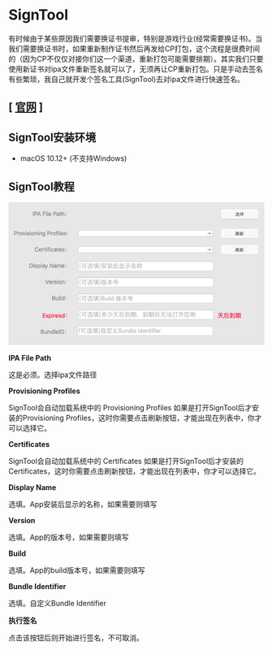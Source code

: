 # SignTool
有时候由于某些原因我们需要换证书提审，特别是游戏行业(经常需要换证书)。当我们需要换证书时，如果重新制作证书然后再发给CP打包，这个流程是很费时间的（因为CP不仅仅对接你们这一个渠道，重新打包可能需要排期）。其实我们只要使用新证书对ipa文件重新签名就可以了，无须再让CP重新打包。只是手动去签名有些繁琐，我自己就开发个签名工具(SignTool)去对ipa文件进行快速签名。

## [ [官网](https://www.yaozuopan.top/index.php/74.html) ]

## SignTool安装环境
- macOS 10.12+ (不支持Windows)

## SignTool教程
![](./jiaocheng.png)

**IPA File Path**

这是必须。选择ipa文件路径

**Provisioning Profiles**

SignTool会自动加载系统中的 Provisioning Profiles
如果是打开SignTool后才安装的Provisioning Profiles，这时你需要点击刷新按钮，才能出现在列表中，你才可以选择它。

**Certificates**

SignTool会自动加载系统中的 Certificates
如果是打开SignTool后才安装的Certificates，这时你需要点击刷新按钮，才能出现在列表中，你才可以选择它。

**Display Name**

选填。App安装后显示的名称，如果需要则填写

**Version**

选填。App的版本号，如果需要则填写

**Build**

选填。App的build版本号，如果需要则填写

**Bundle Identifier**

选填。自定义Bundle Identifier

**执行签名**

点击该按钮后则开始进行签名，不可取消。